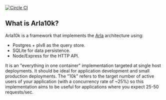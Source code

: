 [![Circle CI](https://circleci.com/gh/kiloe/arla10k/tree/master.svg?style=svg)](https://circleci.com/gh/kiloe/arla10k/tree/master)

## What is Arla10k?

Arla10k is a framework that implements the [Arla](https://github.com/kiloe/arla) architecture using:

* Postgres + plv8 as the query store.
* SQLite for data persistence.
* Node/Express for the HTTP API.

It is an "everything in one container" implementation targeted at single host deployments. It should be ideal for application development and small production deployments. The "10k" refers to the target number of active users of your application (with a concurrency rate of ~25%) so this implementation aims to be useful for applications where you expect 25-50 requests/sec.
